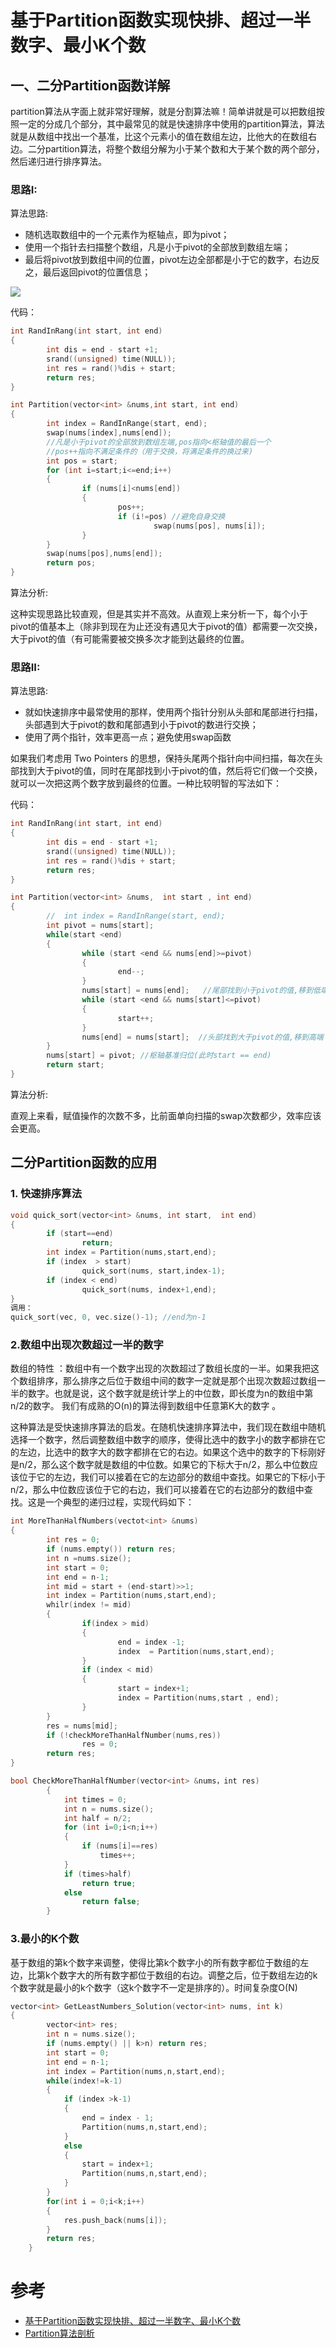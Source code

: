 # 基于Partition函数实现快排、超过一半数字、最小K个数

##  一、二分Partition函数详解

partition算法从字面上就非常好理解，就是分割算法嘛！简单讲就是可以把数组按照一定的分成几个部分，其中最常见的就是快速排序中使用的partition算法，算法就是从数组中找出一个基准，比这个元素小的值在数组左边，比他大的在数组右边。二分partition算法，将整个数组分解为小于某个数和大于某个数的两个部分，然后递归进行排序算法。


### 思路I:

算法思路:

  - 随机选取数组中的一个元素作为枢轴点，即为pivot；
  - 使用一个指针去扫描整个数组，凡是小于pivot的全部放到数组左端；
  - 最后将pivot放到数组中间的位置，pivot左边全部都是小于它的数字，右边反之，最后返回pivot的位置信息；
  
  ![](https://github.com/bryceustc/CodingInterviews/blob/master/KLeastNumbers/Images/Partition.png)
  
  
代码：
```c++
int RandInRang(int start, int end)
{
        int dis = end - start +1;
        srand((unsigned) time(NULL));
        int res = rand()%dis + start;
        return res;
}

int Partition(vector<int> &nums,int start, int end)
{
        int index = RandInRange(start, end);
        swap(nums[index],nums[end]);
        //凡是小于pivot的全部放到数组左端,pos指向<枢轴值的最后一个
        //pos++指向不满足条件的（用于交换，将满足条件的换过来)
        int pos = start;
        for (int i=start;i<=end;i++)
        {
                if (nums[i]<nums[end])
                {
                        pos++;
                        if (i!=pos) //避免自身交换
                                swap(nums[pos], nums[i]);
                }
        }
        swap(nums[pos],nums[end]);
        return pos;
}
```
算法分析:

这种实现思路比较直观，但是其实并不高效。从直观上来分析一下，每个小于pivot的值基本上（除非到现在为止还没有遇见大于pivot的值）都需要一次交换，大于pivot的值（有可能需要被交换多次才能到达最终的位置。


### 思路II:

算法思路:

  - 就如快速排序中最常使用的那样，使用两个指针分别从头部和尾部进行扫描，头部遇到大于pivot的数和尾部遇到小于pivot的数进行交换；
  - 使用了两个指针，效率更高一点；避免使用swap函数

如果我们考虑用 Two Pointers 的思想，保持头尾两个指针向中间扫描，每次在头部找到大于pivot的值，同时在尾部找到小于pivot的值，然后将它们做一个交换，就可以一次把这两个数字放到最终的位置。一种比较明智的写法如下：

代码：
```c++
int RandInRang(int start, int end)
{
        int dis = end - start +1;
        srand((unsigned) time(NULL));
        int res = rand()%dis + start;
        return res;
}

int Partition(vector<int> &nums,  int start , int end)
{
        //  int index = RandInRange(start, end);
        int pivot = nums[start];
        while(start <end)
        {
                while (start <end && nums[end]>=pivot)
                {
                        end--;
                }
                nums[start] = nums[end];   //尾部找到小于pivot的值,移到低端
                while (start <end && nums[start]<=pivot)
                {
                        start++;
                }
                nums[end] = nums[start];  //头部找到大于pivot的值,移到高端
        }
        nums[start] = pivot; //枢轴基准归位(此时start == end)
        return start;
}
```
算法分析:

直观上来看，赋值操作的次数不多，比前面单向扫描的swap次数都少，效率应该会更高。

##  二分Partition函数的应用

### 1. 快速排序算法
```c++
void quick_sort(vector<int> &nums, int start,  int end)
{
        if (start==end)
                return;
        int index = Partition(nums,start,end);
        if (index  > start)
                quick_sort(nums, start,index-1);
        if (index < end)
                quick_sort(nums, index+1,end);      
}
调用：
quick_sort(vec, 0, vec.size()-1); //end为n-1
```


### 2.数组中出现次数超过一半的数字
数组的特性 ：数组中有一个数字出现的次数超过了数组长度的一半。如果我把这个数组排序，那么排序之后位于数组中间的数字一定就是那个出现次数超过数组一半的数字。也就是说，这个数字就是统计学上的中位数，即长度为n的数组中第n/2的数字。 我们有成熟的O(n)的算法得到数组中任意第K大的数字 。

这种算法是受快速排序算法的启发。在随机快速排序算法中，我们现在数组中随机选择一个数字，然后调整数组中数字的顺序，使得比选中的数字小的数字都排在它的左边，比选中的数字大的数字都排在它的右边。如果这个选中的数字的下标刚好是n/2，那么这个数字就是数组的中位数。如果它的下标大于n/2，那么中位数应该位于它的左边，我们可以接着在它的左边部分的数组中查找。如果它的下标小于n/2，那么中位数应该位于它的右边，我们可以接着在它的右边部分的数组中查找。这是一个典型的递归过程，实现代码如下：
```c++
int MoreThanHalfNumbers(vectot<int> &nums)
{
        int res = 0;
        if (nums.empty()) return res;
        int n =nums.size();
        int start = 0;
        int end = n-1;
        int mid = start + (end-start)>>1;
        int index = Partition(nums,start,end);
        whilr(index != mid)
        {
                if(index > mid)
                {
                        end = index -1;
                        index  = Partition(nums,start,end);
                }
                if (index < mid)
                {
                        start = index+1;
                        index = Partition(nums,start , end);
                }
        }
        res = nums[mid];
        if (!checkMoreThanHalfNumber(nums,res))
                res = 0;  
        return res;
}

bool CheckMoreThanHalfNumber(vector<int> &nums，int res)
        {
            int times = 0;
            int n = nums.size();
            int half = n/2;
            for (int i=0;i<n;i++)
            {
                if (nums[i]==res)
                    times++;
            }
            if (times>half)
                return true;
            else
                return false;
        }
```


### 3.最小的K个数
基于数组的第k个数字来调整，使得比第k个数字小的所有数字都位于数组的左边，比第k个数字大的所有数字都位于数组的右边。调整之后，位于数组左边的k个数字就是最小的k个数字（这k个数字不一定是排序的）。时间复杂度O(N)
```c++
vector<int> GetLeastNumbers_Solution(vector<int> nums, int k) 
{
        vector<int> res;
        int n = nums.size();
        if (nums.empty() || k>n) return res; 
        int start = 0;
        int end = n-1;
        int index = Partition(nums,n,start,end);
        while(index!=k-1)
        {
            if (index >k-1)
            {
                end = index - 1;
                Partition(nums,n,start,end);
            }
            else
            {
                start = index+1;
                Partition(nums,n,start,end);
            }
        }
        for(int i = 0;i<k;i++)
        {
            res.push_back(nums[i]);
        }
        return res;
    }
```
# 参考

  -  [基于Partition函数实现快排、超过一半数字、最小K个数](https://www.cnblogs.com/zuilehongdou/p/6197716.html)
  -  [Partition算法剖析](https://www.cnblogs.com/zuilehongdou/p/6197716.html)

